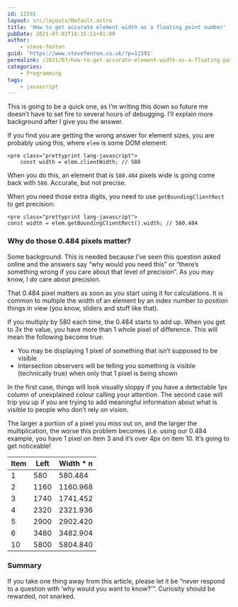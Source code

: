 ```yaml
---
id: 11591
layout: src/layouts/Default.astro
title: 'How to get accurate element width as a floating point number'
pubDate: 2021-07-02T18:15:51+01:00
author:
    - steve-fenton
guid: 'https://www.stevefenton.co.uk/?p=11591'
permalink: /2021/07/how-to-get-accurate-element-width-as-a-floating-point-number/
categories:
    - Programming
tags:
    - javascript
---
```


This is going to be a quick one, as I’m writing this down so future me doesn’t have to set fire to several hours of debugging. I’ll explain more background after I give you the answer.

If you find you are getting the wrong answer for element sizes, you are probably using this, where `elem` is some DOM element:

```
<pre class="prettyprint lang-javascript">
    const width = elem.clientWidth; // 580
```

When you do this, an element that is `580.484` pixels wide is going come back with `580`. Accurate, but not precise.

When you need those extra digits, you need to use `getBoundingClientRect` to get precision:

```
<pre class="prettyprint lang-javascript">
const width = elem.getBoundingClientRect().width; // 580.484
```

### Why do those 0.484 pixels matter?

Some background. This is needed because I’ve seen this question asked online and the answers say “why would you need this” or “there’s something wrong if you care about that level of precision”. As you may know, I *do* care about precision.

That 0.484 pixel matters as soon as you start using it for calculations. It is common to multiple the width of an element by an index number to position things in view (you know, sliders and stuff like that).

If you multiply by 580 each time, the 0.484 starts to add up. When you get to 3x the value, you have more than 1 whole pixel of difference. This will mean the following become true:

- You may be displaying 1 pixel of something that isn’t supposed to be visible
- Intersection observers will be telling you something is visible (technically true) when only that 1 pixel is being shown

In the first case, things will look visually sloppy if you have a detectable 1px column of unexplained colour calling your attention. The second case will trip you up if you are trying to add meaningful information about what is visible to people who don’t rely on vision.

The larger a portion of a pixel you miss out on, and the larger the multiplication, the worse this problem becomes (i.e. using our 0.484 example, you have 1 pixel on item 3 and it’s over 4px on item 10. It’s going to get noticeable!

| Item | Left | Width \* n |
|---|---|---|
| 1 | 580 | 580.484 |
| 2 | 1160 | 1160.968 |
| 3 | 1740 | 1741.452 |
| 4 | 2320 | 2321.936 |
| 5 | 2900 | 2902.420 |
| 6 | 3480 | 3482.904 |
| 10 | 5800 | 5804.840 |

### Summary

If you take one thing away from this article, please let it be “never respond to a question with ‘why would you want to know?'”. Curiosity should be rewarded, not snarked.